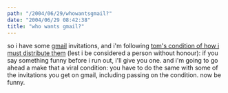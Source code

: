 ```yaml
---
path: "/2004/06/29/whowantsgmail?" 
date: "2004/06/29 08:42:38" 
title: "who wants gmail?" 
---
```

<p>so i have some <a href="http://gmail.google.com/">gmail</a> invitations, and i'm following <a href="http://www.plasticbag.org/archives/2004/06/anyone_for_gmail.shtml">tom's condition of how i must distribute them</a> (lest i be considered a person without honour): if you say something funny before i run out, i'll give you one. and i'm going to go ahead a make that a viral condition: you have to do the same with some of the invitations you get on gmail, including passing on the condition. now be funny.</p>